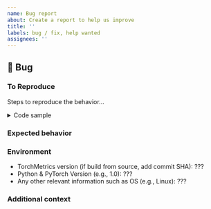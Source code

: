```yaml
---
name: Bug report
about: Create a report to help us improve
title: ''
labels: bug / fix, help wanted
assignees: ''
---
```


## 🐛 Bug

<!-- A clear and concise description of what the bug is. -->

### To Reproduce

Steps to reproduce the behavior...

<!-- If you have a code sample, error messages, stack traces, please provide it here as well -->

<details>
  <summary>Code sample</summary>

```python
# Ideally attach a minimal code sample to reproduce the decried issue.
# Minimal means having the shortest code but still preserving the bug.
```

</details>

### Expected behavior

<!-- A clear and concise description of what you expected to happen. -->

### Environment

- TorchMetrics version (if build from source, add commit SHA): ???
- Python & PyTorch Version (e.g., 1.0): ???
- Any other relevant information such as OS (e.g., Linux): ???

### Additional context

<!-- Add any other context about the problem here. -->
